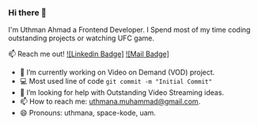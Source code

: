 
<!--
Here are some ideas to get you started:

- 🔭 I’m currently working on ...
- 🌱 I’m currently learning ...
- 👯 I’m looking to collaborate on ...
- 🤔 I’m looking for help with ...
- 💬 Ask me about ...
- 📫 How to reach me: ...
- 😄 Pronouns: ...
- ⚡ Fun fact: ...
-->

### Hi there 👋

I'm Uthman Ahmad a Frontend Developer. I Spend most of my time coding outstanding projects or watching UFC game.

:mailbox: Reach me out!
[![Linkedin Badge]]([https://www.linkedin.com/in/islem-maboud/](https://www.linkedin.com/in/uthman-ahmad/)) 
[![Mail Badge]](mailto:uthmana.muhammad@gmail.com)

<!-- TODO: Add last video link -->

- 🔭 I’m currently working on Video on Demand (VOD) project.
- :computer: Most used line of code `git commit -m "Initial Commit"`
- 🤔 I’m looking for help with Outstanding Video Streaming ideas.
- 📫 How to reach me: uthmana.muhammad@gmail.com.
- 😄 Pronouns: uthmana, space-kode, uam.



<!-- TODO: Make technologies links takes you to repositories 

### Top Technologies

-->


